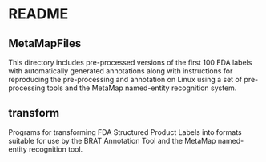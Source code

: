 # README

## MetaMapFiles

This directory includes pre-processed versions of the first 100 FDA
labels with automatically generated annotations along with
instructions for reproducing the pre-processing and annotation on
Linux using a set of pre-processing tools and the MetaMap named-entity
recognition system.

## transform

Programs for transforming FDA Structured Product Labels into formats
suitable for use by the BRAT Annotation Tool and the MetaMap
named-entity recognition tool.
